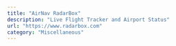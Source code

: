 ```yaml
---
title: "AirNav RadarBox"
description: "Live Flight Tracker and Airport Status"
url: "https://www.radarbox.com"
category: "Miscellaneous"
---
```


